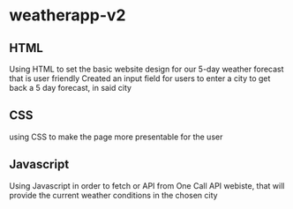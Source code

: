 # weatherapp-v2

## HTML
Using HTML to set the basic website design for our 5-day weather forecast that is user friendly
Created an input field for users to enter a city to get back a 5 day forecast, in said city

## CSS
using CSS to make the page more presentable for the user

## Javascript
Using Javascript in order to fetch or API from One Call API webiste, that will provide the current weather conditions in the chosen city